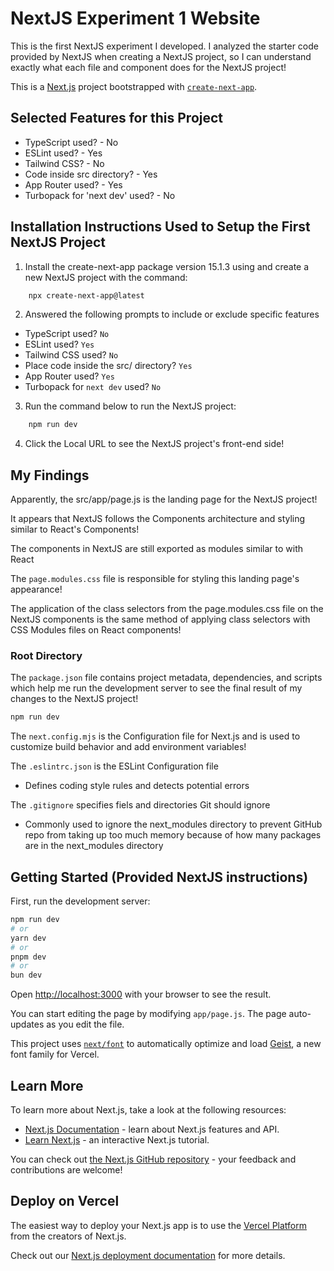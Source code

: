 # NextJS Experiment 1 Website

This is the first NextJS experiment I developed. I analyzed the starter code provided by NextJS when creating a NextJS project, so I can understand exactly what each file and component does for the NextJS project!

This is a [Next.js](https://nextjs.org) project bootstrapped with [`create-next-app`](https://nextjs.org/docs/app/api-reference/cli/create-next-app).

## Selected Features for this Project 
* TypeScript used? - No
* ESLint used? - Yes
* Tailwind CSS? - No 
* Code inside src directory? - Yes
* App Router used? - Yes 
* Turbopack for 'next dev' used? - No 

## Installation Instructions Used to Setup the First NextJS Project 

1) Install the create-next-app package version 15.1.3 using and create a new NextJS project with the command: 
```bash
    npx create-next-app@latest
```

2) Answered the following prompts to include or exclude specific features
* TypeScript used? `No`
* ESLint used? `Yes`
* Tailwind CSS used? `No`
* Place code inside the src/ directory? `Yes`
* App Router used? `Yes`
* Turbopack for `next dev` used? `No`

3) Run the command below to run the NextJS project: 
```bash
    npm run dev
```

4) Click the Local URL to see the NextJS project's front-end side!

## My Findings 

Apparently, the src/app/page.js is the landing page for the NextJS project! 

It appears that NextJS follows the Components architecture and styling similar to React's Components!

The components in NextJS are still exported as modules similar to with React

The `page.modules.css` file is responsible for styling this landing page's appearance!</p>

The application of the class selectors from the page.modules.css file on the NextJS components is the same method of applying class selectors with CSS Modules files on React components! 

### Root Directory 

The `package.json` file contains project metadata, dependencies, and scripts which help me run the development server to see the final result of my changes to the NextJS project! 

```bash
npm run dev
```

The `next.config.mjs` is the Configuration file for Next.js and is used to customize build behavior and add environment variables! 

The `.eslintrc.json` is the ESLint Configuration file
* Defines coding style rules and detects potential errors 

The `.gitignore` specifies fiels and directories Git should ignore
* Commonly used to ignore the next_modules directory to prevent GitHub repo from taking up too much memory because of how many packages are in the next_modules directory

## Getting Started (Provided NextJS instructions)

First, run the development server:

```bash
npm run dev
# or
yarn dev
# or
pnpm dev
# or
bun dev
```

Open [http://localhost:3000](http://localhost:3000) with your browser to see the result.

You can start editing the page by modifying `app/page.js`. The page auto-updates as you edit the file.

This project uses [`next/font`](https://nextjs.org/docs/app/building-your-application/optimizing/fonts) to automatically optimize and load [Geist](https://vercel.com/font), a new font family for Vercel.

## Learn More

To learn more about Next.js, take a look at the following resources:

- [Next.js Documentation](https://nextjs.org/docs) - learn about Next.js features and API.
- [Learn Next.js](https://nextjs.org/learn) - an interactive Next.js tutorial.

You can check out [the Next.js GitHub repository](https://github.com/vercel/next.js) - your feedback and contributions are welcome!

## Deploy on Vercel

The easiest way to deploy your Next.js app is to use the [Vercel Platform](https://vercel.com/new?utm_medium=default-template&filter=next.js&utm_source=create-next-app&utm_campaign=create-next-app-readme) from the creators of Next.js.

Check out our [Next.js deployment documentation](https://nextjs.org/docs/app/building-your-application/deploying) for more details.